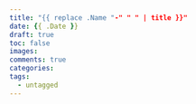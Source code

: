```yaml
---
title: "{{ replace .Name "-" " " | title }}"
date: {{ .Date }}
draft: true
toc: false
images:
comments: true
categories:
tags:
  - untagged
---
```


